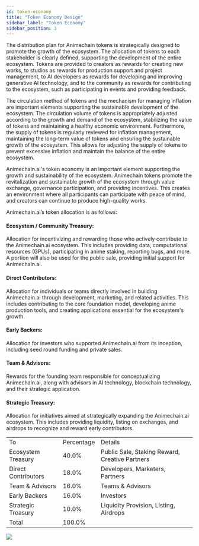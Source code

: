 ```yaml
---
id: token-economy
title: "Token Economy Design"
sidebar_label: "Token Economy"
sidebar_position: 3
---
```


The distribution plan for Animechain tokens is strategically designed to promote the growth of the ecosystem. The allocation of tokens to each stakeholder is clearly defined, supporting the development of the entire ecosystem. Tokens are provided to creators as rewards for creating new works, to studios as rewards for production support and project management, to AI developers as rewards for developing and improving generative AI technology, and to the community as rewards for contributing to the ecosystem, such as participating in events and providing feedback.

The circulation method of tokens and the mechanism for managing inflation are important elements supporting the sustainable development of the ecosystem. The circulation volume of tokens is appropriately adjusted according to the growth and demand of the ecosystem, stabilizing the value of tokens and maintaining a healthy economic environment. Furthermore, the supply of tokens is regularly reviewed for inflation management, maintaining the long-term value of tokens and ensuring the sustainable growth of the ecosystem. This allows for adjusting the supply of tokens to prevent excessive inflation and maintain the balance of the entire ecosystem.

Animechain.ai's token economy is an important element supporting the growth and sustainability of the ecosystem. Animechain tokens promote the revitalization and sustainable growth of the ecosystem through value exchange, governance participation, and providing incentives. This creates an environment where all participants can participate with peace of mind, and creators can continue to produce high-quality works.

Animechain.ai’s token allocation is as follows:

#### Ecosystem / Community Treasury:

Allocation for incentivizing and rewarding those who actively contribute to the Animechain.ai ecosystem. This includes providing data, computational resources (GPUs), participating in anime staking, reporting bugs, and more. A portion will also be used for the public sale, providing initial support for Animechain.ai.

#### Direct Contributors:

Allocation for individuals or teams directly involved in building Animechain.ai through development, marketing, and related activities. This includes contributing to the core foundation model, developing anime production tools, and creating applications essential for the ecosystem's growth.

#### Early Backers:

Allocation for investors who supported Animechain.ai from its inception, including seed round funding and private sales.

#### Team & Advisors:

Rewards for the founding team responsible for conceptualizing Animechain.ai, along with advisors in AI technology, blockchain technology, and their strategic application.

#### Strategic Treasury:

Allocation for initiatives aimed at strategically expanding the Animechain.ai ecosystem. This includes providing liquidity, listing on exchanges, and airdrops to recognize and reward early contributors.

<table>
  <tr>
    <td>To</td>
    <td>Percentage</td>
    <td>Details</td>
  </tr>
  <tr>
    <td>Ecosystem Treasury</td>
    <td>40.0%</td>
    <td>Public Sale, Staking Reward, Creative Partners</td>
  </tr>
  <tr>
    <td>Direct Contributors</td>
    <td>18.0%</td>
    <td>Developers, Marketers, Partners</td>
  </tr>
  <tr>
    <td>Team & Advisors</td>
    <td>16.0%</td>
    <td>Teams & Advisors</td>
  </tr>
  <tr>
    <td>Early Backers</td>
    <td>16.0%</td>
    <td>Investors</td>
  </tr>
  <tr>
    <td>Strategic Treasury</td>
    <td>10.0%</td>
    <td>Liquidity Provision, Listing, Airdrops</td>
  </tr>
  <tr>
    <td>Total</td>
    <td>100.0%</td>
    <td></td>
  </tr>
</table>

<img src="/img/img7_allocation.png" className="custom-img"/>
